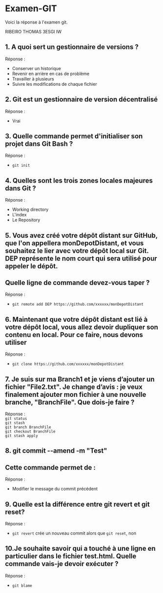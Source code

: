 # Examen-GIT
Voici la réponse à l'examen git.

RIBEIRO THOMAS
3ESGI IW

## 1. A quoi sert un gestionnaire de versions ?

Réponse : 
- Conserver un historique
- Revenir en arrière en cas de problème
- Travailler à plusieurs
- Suivre les modifications de chaque fichier

## 2. Git est un gestionnaire de version décentralisé

Réponse : 
- Vrai

## 3. Quelle commande permet d'initialiser son projet dans Git Bash ?

Réponse :
- `git init`

## 4. Quelles sont les trois zones locales majeures dans Git ?

Réponse :
- Working directory
- L'index
- Le Repository

## 5. Vous avez créé votre dépôt distant sur GitHub, que l'on appellera monDepotDistant, et vous souhaitez le lier avec votre dépôt local sur Git. DEP représente le nom court qui sera utilisé pour appeler le dépôt. 
## Quelle ligne de commande devez-vous taper ?

Réponse : 
- `git remote add DEP https://github.com/xxxxxx/monDepotDistant`

## 6. Maintenant que votre dépôt distant est lié à votre dépôt local, vous allez devoir dupliquer son contenu en local. Pour ce faire, nous devons utiliser

Réponse :
- `git clone https://github.com/xxxxxx/monDepotDistant`

## 7. Je suis sur ma Branch1 et je viens d’ajouter un fichier "File2.txt". Je change d’avis : je veux finalement ajouter mon fichier à une nouvelle branche, "BranchFile". Que dois-je faire ?

Réponse : <br>
`git status` <br>
`git stash` <br>
`git branch BranchFile`<br>
`git checkout BranchFile`<br>
`git stash apply`

## 8. git commit --amend -m "Test"
## Cette commande permet de : 

Réponse : 
- Modifier le message du commit précédent

## 9. Quelle est la différence entre git revert et git reset?

Réponse :
- `git revert` crée un nouveau commit alors que `git reset`, non

## 10.Je souhaite savoir qui a touché à une ligne en particulier dans le fichier test.html. Quelle commande vais-je devoir exécuter ?

Réponse :
- `git blame`